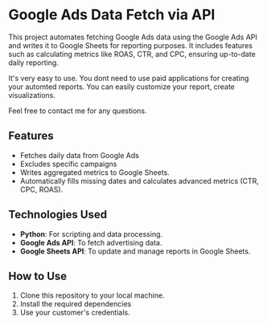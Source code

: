 
# Google Ads Data Fetch via API

This project automates fetching Google Ads data using the Google Ads API and writes it to Google Sheets for reporting purposes. It includes features such as calculating metrics like ROAS, CTR, and CPC, ensuring up-to-date daily reporting.

It's very easy to use. You dont need to use paid applications for creating your automted reports. You can easily customize your report, create visualizations. 

Feel free to contact me for any questions.
## Features
- Fetches daily data from Google Ads 
- Excludes specific campaigns 
- Writes aggregated metrics to Google Sheets.
- Automatically fills missing dates and calculates advanced metrics (CTR, CPC, ROAS).

## Technologies Used
- **Python**: For scripting and data processing.
- **Google Ads API**: To fetch advertising data.
- **Google Sheets API**: To update and manage reports in Google Sheets.

## How to Use
1. Clone this repository to your local machine.
2. Install the required dependencies
3. Use your customer's credentials. 
